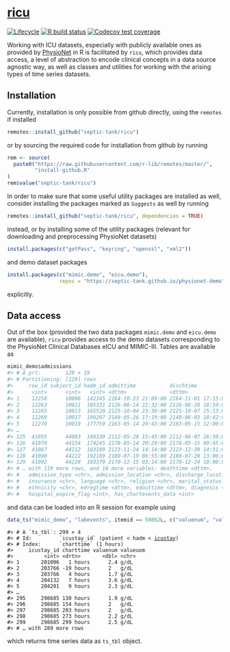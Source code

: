 
<!-- README.md is generated from README.Rmd. Please edit that file -->
[ricu](https://septic-tank.github.io/ricu/)
===========================================

<!-- badges: start -->
[![Lifecycle](https://img.shields.io/badge/lifecycle-maturing-blue.svg)](https://www.tidyverse.org/lifecycle/#maturing) [![R build status](https://github.com/septic-tank/ricu/workflows/build/badge.svg)](https://github.com/septic-tank/ricu/actions) [![Codecov test coverage](https://codecov.io/gh/septic-tank/ricu/branch/master/graph/badge.svg?token=HvOM3yosW3)](https://codecov.io/gh/septic-tank/ricu) <!-- badges: end -->

Working with ICU datasets, especially with publicly available ones as provided by [PhysioNet](https://physionet.org) in R is facilitated by `ricu`, which provides data access, a level of abstraction to encode clinical concepts in a data source agnostic way, as well as classes and utilities for working with the arising types of time series datasets.

Installation
------------

Currently, installation is only possible from github directly, using the `remotes` if installed

``` r
remotes::install_github("septic-tank/ricu")
```

or by sourcing the required code for installation from github by running

``` r
rem <- source(
  paste0("https://raw.githubusercontent.com/r-lib/remotes/master/",
         "install-github.R"
)
rem$value("septic-tank/ricu")
```

In order to make sure that some useful utility packages are installed as well, consider installing the packages marked as `Suggests` as well by running

``` r
remotes::install_github("septic-tank/ricu", dependencies = TRUE)
```

instead, or by installing some of the utility packages (relevant for downloading and preprocessing PhysioNet datasets)

``` r
install.packages(c("getPass", "keyring", "openssl", "xml2"))
```

and demo dataset packages

``` r
install.packages(c("mimic.demo", "eicu.demo"),
                 repos = "https://septic-tank.github.io/physionet-demo")
```

explicitly.

Data access
-----------

Out of the box (provided the two data packages `mimic.demo` and `eicu.demo` are available), `ricu` provides access to the demo datasets corresponding to the PhysioNet Clinical Databases eICU and MIMIC-III. Tables are available as

``` r
mimic_demo$admissions
#> # A prt:        129 × 19
#> # Partitioning: [129] rows
#>     row_id subject_id hadm_id admittime           dischtime
#>      <int>      <int>   <int> <dttm>              <dttm>
#> 1    12258      10006  142345 2164-10-23 21:09:00 2164-11-01 17:15:00
#> 2    12263      10011  105331 2126-08-14 22:32:00 2126-08-28 18:59:00
#> 3    12265      10013  165520 2125-10-04 23:36:00 2125-10-07 15:13:00
#> 4    12269      10017  199207 2149-05-26 17:19:00 2149-06-03 18:42:00
#> 5    12270      10019  177759 2163-05-14 20:43:00 2163-05-15 12:00:00
#> …
#> 125  41055      44083  198330 2112-05-28 15:45:00 2112-06-07 16:50:00
#> 126  41070      44154  174245 2178-05-14 20:29:00 2178-05-15 09:45:00
#> 127  41087      44212  163189 2123-11-24 14:14:00 2123-12-30 14:31:00
#> 128  41090      44222  192189 2180-07-19 06:55:00 2180-07-20 13:00:00
#> 129  41092      44228  103379 2170-12-15 03:14:00 2170-12-24 18:00:00
#> # … with 119 more rows, and 14 more variables: deathtime <dttm>,
#> #   admission_type <chr>, admission_location <chr>, discharge_location <chr>,
#> #   insurance <chr>, language <chr>, religion <chr>, marital_status <chr>,
#> #   ethnicity <chr>, edregtime <dttm>, edouttime <dttm>, diagnosis <chr>,
#> #   hospital_expire_flag <int>, has_chartevents_data <int>
```

and data can be loaded into an R session for example using

``` r
data_ts("mimic_demo", "labevents", itemid == 50862L, c("valuenum", "valueuom"))
```

<PRE class="fansi fansi-output"><CODE>#&gt; # A `ts_tbl`: 299 × 4
#&gt; # Id:         `icustay_id` (patient &lt; hadm &lt; <span style='text-decoration: underline;'>icustay</span><span>)
#&gt; # Index:      `charttime` (1 hours)
#&gt;     icustay_id charttime valuenum valueuom
#&gt;          &lt;int&gt; &lt;drtn&gt;       &lt;dbl&gt; &lt;chr&gt;
#&gt; 1       201006   1 hours      2.4 g/dL
#&gt; 2       203766 -19 hours      2   g/dL
#&gt; 3       203766   4 hours      1.7 g/dL
#&gt; 4       204132   7 hours      3.6 g/dL
#&gt; 5       204201   9 hours      2.3 g/dL
#&gt; …
#&gt; 295     298685 130 hours      1.9 g/dL
#&gt; 296     298685 154 hours      2   g/dL
#&gt; 297     298685 203 hours      2   g/dL
#&gt; 298     298685 273 hours      2.2 g/dL
#&gt; 299     298685 299 hours      2.5 g/dL
#&gt; # … with 289 more rows
</span></CODE></PRE>
which returns time series data as `ts_tbl` object.
